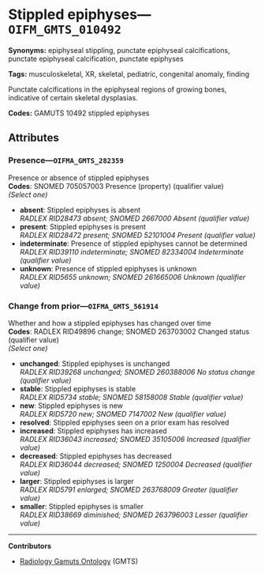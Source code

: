 # Stippled epiphyses—`OIFM_GMTS_010492`

**Synonyms:** epiphyseal stippling, punctate epiphyseal calcifications, punctate epiphyseal calcification, punctate epiphyses

**Tags:** musculoskeletal, XR, skeletal, pediatric, congenital anomaly, finding

Punctate calcifications in the epiphyseal regions of growing bones, indicative of certain skeletal dysplasias.

**Codes:** GAMUTS 10492 stippled epiphyses

## Attributes

### Presence—`OIFMA_GMTS_282359`

Presence or absence of stippled epiphyses  
**Codes**: SNOMED 705057003 Presence (property) (qualifier value)  
*(Select one)*

- **absent**: Stippled epiphyses is absent  
_RADLEX RID28473 absent; SNOMED 2667000 Absent (qualifier value)_
- **present**: Stippled epiphyses is present  
_RADLEX RID28472 present; SNOMED 52101004 Present (qualifier value)_
- **indeterminate**: Presence of stippled epiphyses cannot be determined  
_RADLEX RID39110 indeterminate; SNOMED 82334004 Indeterminate (qualifier value)_
- **unknown**: Presence of stippled epiphyses is unknown  
_RADLEX RID5655 unknown; SNOMED 261665006 Unknown (qualifier value)_

### Change from prior—`OIFMA_GMTS_561914`

Whether and how a stippled epiphyses has changed over time  
**Codes**: RADLEX RID49896 change; SNOMED 263703002 Changed status (qualifier value)  
*(Select one)*

- **unchanged**: Stippled epiphyses is unchanged  
_RADLEX RID39268 unchanged; SNOMED 260388006 No status change (qualifier value)_
- **stable**: Stippled epiphyses is stable  
_RADLEX RID5734 stable; SNOMED 58158008 Stable (qualifier value)_
- **new**: Stippled epiphyses is new  
_RADLEX RID5720 new; SNOMED 7147002 New (qualifier value)_
- **resolved**: Stippled epiphyses seen on a prior exam has resolved  
- **increased**: Stippled epiphyses has increased  
_RADLEX RID36043 increased; SNOMED 35105006 Increased (qualifier value)_
- **decreased**: Stippled epiphyses has decreased  
_RADLEX RID36044 decreased; SNOMED 1250004 Decreased (qualifier value)_
- **larger**: Stippled epiphyses is larger  
_RADLEX RID5791 enlarged; SNOMED 263768009 Greater (qualifier value)_
- **smaller**: Stippled epiphyses is smaller  
_RADLEX RID38669 diminished; SNOMED 263796003 Lesser (qualifier value)_

---

**Contributors**

- [Radiology Gamuts Ontology](https://gamuts.net/) (GMTS)
